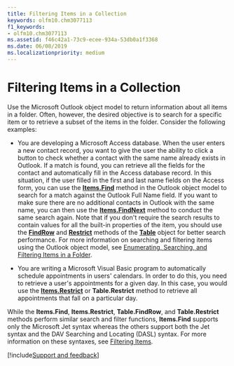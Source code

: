 ```yaml
---
title: Filtering Items in a Collection
keywords: olfm10.chm3077113
f1_keywords:
- olfm10.chm3077113
ms.assetid: f46c42a1-73c9-ecee-934a-53db0a1f3368
ms.date: 06/08/2019
ms.localizationpriority: medium
---
```



# Filtering Items in a Collection

Use the Microsoft Outlook object model to return information about all items in a folder. Often, however, the desired objective is to search for a specific item or to retrieve a subset of the items in the folder. Consider the following examples:


- You are developing a Microsoft Access database. When the user enters a new contact record, you want to give the user the ability to click a button to check whether a contact with the same name already exists in Outlook. If a match is found, you can retrieve all the fields for the contact and automatically fill in the Access database record. In this situation, if the user filled in the first and last name fields on the Access form, you can use the **[Items.Find](../../../api/Outlook.Items.Find.md)** method in the Outlook object model to search for a match against the Outlook Full Name field. If you want to make sure there are no additional contacts in Outlook with the same name, you can then use the **[Items.FindNext](../../../api/Outlook.Items.FindNext.md)** method to conduct the same search again. Note that if you don't require the search results to contain values for all the built-in properties of the item, you should use the **[FindRow](../../../api/Outlook.Table.FindRow.md)** and **[Restrict](../../../api/Outlook.Table.Restrict.md)** methods of the **[Table](../../../api/Outlook.Table.md)** object for better search performance. For more information on searching and filtering items using the Outlook object model, see [Enumerating, Searching, and Filtering Items in a Folder](../Search-and-Filter/enumerating-searching-and-filtering-items-in-a-folder.md).
    
- You are writing a Microsoft Visual Basic program to automatically schedule appointments in users' calendars. In order to do this, you need to retrieve a user's appointments for a given day. In this case, you would use the **[Items.Restrict](../../../api/Outlook.Items.Restrict.md)** or **Table.Restrict** method to retrieve all appointments that fall on a particular day.
    
While the **Items.Find**, **Items.Restrict**, **Table.FindRow**, and **Table.Restrict** methods perform similar search and filter functions, **Items.Find** supports only the Microsoft Jet syntax whereas the others support both the Jet syntax and the DAV Searching and Locating (DASL) syntax. For more information on these syntaxes, see [Filtering Items](../Search-and-Filter/filtering-items.md).

[!include[Support and feedback](~/includes/feedback-boilerplate.md)]